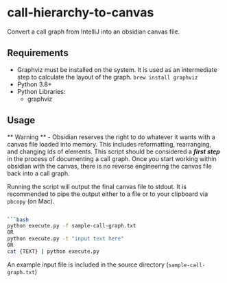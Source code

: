 # call-hierarchy-to-canvas

Convert a call graph from IntelliJ into an obsidian canvas file.

## Requirements

- Graphviz must be installed on the system. It is used as an intermediate step to calculate the layout of the graph. `brew install graphviz`
- Python 3.8+
- Python Libraries: 
  - graphviz


## Usage

** Warning ** - Obsidian reserves the right to do whatever it wants with a canvas file loaded into memory. 
This includes reformatting, rearranging, and changing ids of elements. 
This script should be considered a ***first step*** in the process of documenting a call graph. 
Once you start working within obsidian with the canvas, there is no reverse engineering the canvas file back into a call graph.

Running the script will output the final canvas file to stdout.
It is recommended to pipe the output either to a file or to your clipboard via `pbcopy` (on Mac).

```bash

```bash
python execute.py -f sample-call-graph.txt
OR
python execute.py -t "input text here"
OR
cat {TEXT} | python execute.py
```

An example input file is included in the source directory (`sample-call-graph.txt`)
